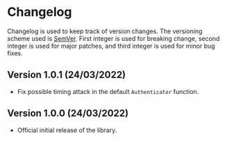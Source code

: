 # Changelog

Changelog is used to keep track of version changes. The versioning scheme used is [SemVer](https://semver.org/). First integer is used for breaking change, second integer is used for major patches, and third integer is used for minor bug fixes.

## Version 1.0.1 (24/03/2022)

- Fix possible timing attack in the default `Authenticator` function.

## Version 1.0.0 (24/03/2022)

- Official initial release of the library.
